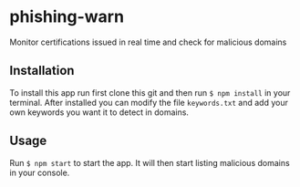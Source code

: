 # phishing-warn
Monitor certifications issued in real time and check for malicious domains

## Installation

To install this app run first clone this git and then run `$ npm install` in your terminal. After installed you can modify the file `keywords.txt` and add your own keywords you want it to detect in domains.

## Usage

Run `$ npm start` to start the app. It will then start listing malicious domains in your console.
